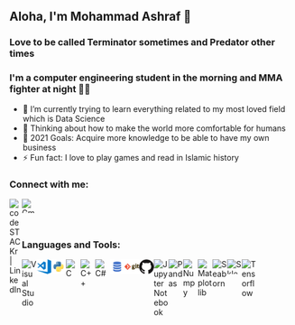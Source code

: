 ## Aloha, I'm Mohammad Ashraf 👋 
### Love to be called Terminator sometimes and Predator other times 


### I'm a computer engineering student in the morning and MMA fighter at night 🥊🥊

- 🌱 I’m currently trying to learn everything related to my most loved field which is Data Science
- 🧠 Thinking about how to make the world more comfortable for humans
- 🥅 2021 Goals: Acquire more knowledge to be able to have my own business
- ⚡ Fun fact: I love to play games and read in Islamic history


### Connect with me:
[<img align="left" alt="codeSTACKr | LinkedIn" width="22px" src="https://cdn.jsdelivr.net/npm/simple-icons@v3/icons/linkedin.svg" />][linkedin]
<a href="mailto:mohammadashraf1298@gmail.com"><img align="left" height="25px" width="26px" alt="Gmail" src="https://cdn.icon-icons.com/icons2/2631/PNG/512/gmail_new_logo_icon_159149.png"></a>
<br>


<br />

### Languages and Tools:

<img align="left" title="Visual Studio" alt="Visual Studio" width="26px" src="https://img.icons8.com/color/48/000000/visual-studio-2019.png" />
<img align="left" title="VS Code" alt="Visual Studio Code" width="26px" src="https://raw.githubusercontent.com/github/explore/80688e429a7d4ef2fca1e82350fe8e3517d3494d/topics/visual-studio-code/visual-studio-code.png" />
<img align='left' title="Python" alt='Python' width='26px' src='https://raw.githubusercontent.com/github/explore/80688e429a7d4ef2fca1e82350fe8e3517d3494d/topics/python/python.png'>
<img align='left' title="C" alt='C' width='26px' src="https://img.icons8.com/color/48/000000/c-programming.png"/>
<img align='left' title="C++" alt='C++' width='26px' src="https://img.icons8.com/color/48/000000/c-plus-plus-logo.png"/>
<img align='left' title="C#" alt='C#'  width='26px' src="https://camo.githubusercontent.com/48e2c8e018b14e1ba56226db9ab5038720ea237ff94b7d495add673117efab31/68747470733a2f2f696d672e69636f6e73382e636f6d2f636f6c6f722f34382f3030303030302f632d73686172702d6c6f676f2d322e706e67"/>
<img align="left" title="SQL" alt="SQL" width="26px" src="https://raw.githubusercontent.com/github/explore/80688e429a7d4ef2fca1e82350fe8e3517d3494d/topics/sql/sql.png" />
<img align="left" title="Git" alt="Git" width="26px" src="https://raw.githubusercontent.com/github/explore/80688e429a7d4ef2fca1e82350fe8e3517d3494d/topics/git/git.png" />
<img align="left" title="Github" alt="GitHub" width="26px" src="https://raw.githubusercontent.com/github/explore/78df643247d429f6cc873026c0622819ad797942/topics/github/github.png" />
<img align='left' title="Jupyter Notebook" alt='Jupyter Notebook' width='26px' src='https://avatars.githubusercontent.com/u/7388996?s=200&v=4'>
<img align='left' title="Pandas" alt='Pandas' width='26px' src='https://simpleicons.org/icons/pandas.svg'>
<img align='left' title="Numpy" alt='Numpy' width='26px' src='https://www.vectorlogo.zone/logos/numpy/numpy-icon.svg'>
<img align='left' title="Matplotlib" alt='Matplotlib' width='26px' src='https://upload.wikimedia.org/wikipedia/commons/thumb/8/84/Matplotlib_icon.svg/1024px-Matplotlib_icon.svg.png'>
<img align='left' title="Seaborn" alt='Seaborn' width='26px' src='https://avatars.githubusercontent.com/u/22799945?s=200&v=4'>
<img align='left' title='Sklearn' alt='Sklearn' height="26px" width='26px' src='https://upload.wikimedia.org/wikipedia/commons/0/05/Scikit_learn_logo_small.svg'>
<img align='left' title="Tensorflow" alt='Tensorflow' width='26px' src='https://symbols.getvecta.com/stencil_97/43_tensorflow-icon.f7092db2bd.svg'>



<br />
<br />



[linkedin]: https://www.linkedin.com/in/mohammadashraf98/